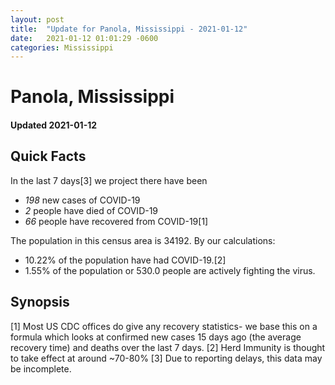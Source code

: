 ```yaml
---
layout: post
title:  "Update for Panola, Mississippi - 2021-01-12"
date:   2021-01-12 01:01:29 -0600
categories: Mississippi
---
```


# Panola, Mississippi
#### Updated 2021-01-12

## Quick Facts

In the last 7 days[3] we project there have been
- *198* new cases of COVID-19
- *2* people have died of COVID-19
- *66* people have recovered from COVID-19[1]

The population in this census area is 34192. By our calculations:
- 10.22% of the population have had COVID-19.[2]
- 1.55% of the population or 530.0 people are actively fighting the virus.

## Synopsis




[1] Most US CDC offices do give any recovery statistics- we base this on a formula which looks at confirmed new cases
15 days ago (the average recovery time) and deaths over the last 7 days.
[2] Herd Immunity is thought to take effect at around ~70-80%
[3] Due to reporting delays, this data may be incomplete. 
    
